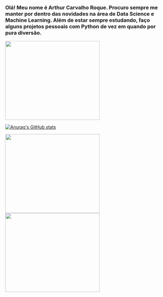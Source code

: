 ### Olá! Meu nome é Arthur Carvalho Roque. Procuro sempre me manter por dentro das novidades na área de Data Science e Machine Learning. Além de estar sempre estudando, faço alguns  projetos pessoais com Python de vez em quando por pura diversão. 

<img src="https://media1.giphy.com/media/KAq5w47R9rmTuvWOWa/giphy.gif" width="300" height="250">

[![Anurag's GitHub stats](https://github-readme-stats.vercel.app/api?username=ArthurRoque&theme=dark)](https://github.com/anuraghazra/github-readme-stats)

<div class="box">
   <img src="https://media1.giphy.com/media/KAq5w47R9rmTuvWOWa/giphy.gif" width="300" height="250">
</div>
<div class="box">
    <img src="https://i.pinimg.com/originals/91/16/8b/91168b4873f6659b3e9fdfe4b89cd864.gif" width="300" height="250">
</div>

<!---
ArthurRoque/ArthurRoque is a ✨ special ✨ repository because its `README.md` (this file) appears on your GitHub profile.
You can click the Preview link to take a look at your changes.
--->

